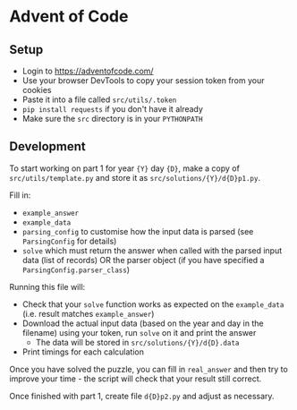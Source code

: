 # Advent of Code

## Setup
* Login to https://adventofcode.com/
* Use your browser DevTools to copy your session token from your cookies
* Paste it into a file called `src/utils/.token`
* `pip install requests` if you don't have it already
* Make sure the `src` directory is in your `PYTHONPATH` 

## Development
To start working on part 1 for year `{Y}` day `{D}`, make a copy of `src/utils/template.py` and store it as `src/solutions/{Y}/d{D}p1.py`.

Fill in:
* `example_answer`
* `example_data`
* `parsing_config` to customise how the input data is parsed (see `ParsingConfig` for details)
* `solve` which must return the answer when called with the parsed input data (list of records) OR the parser object (if you have specified a `ParsingConfig.parser_class`) 

Running this file will:
* Check that your `solve` function works as expected on the `example_data` (i.e. result matches `example_answer`)
* Download the actual input data (based on the year and day in the filename) using your token, run `solve` on it and print the answer
  * The data will be stored in `src/solutions/{Y}/d{D}.data`
* Print timings for each calculation

Once you have solved the puzzle, you can fill in `real_answer` and then try to improve your time - the script will check that your result still correct.

Once finished with part 1, create file `d{D}p2.py` and adjust as necessary.
